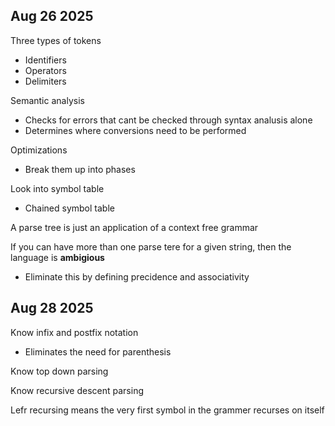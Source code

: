 
## Aug 26 2025

Three types of tokens
- Identifiers
- Operators
- Delimiters

Semantic analysis
- Checks for errors that cant be checked through syntax analusis alone
- Determines where conversions need to be performed

Optimizations
- Break them up into phases

Look into symbol table
- Chained symbol table

A parse tree is just an application of a context free grammar

If you can have more than one parse tere for a given string, then the language is **ambigious**
- Eliminate this by defining precidence and associativity

## Aug 28 2025

Know infix and  postfix notation
- Eliminates the need for parenthesis

Know top down parsing

Know recursive descent parsing

Lefr recursing means the very first symbol in the grammer recurses on itself

